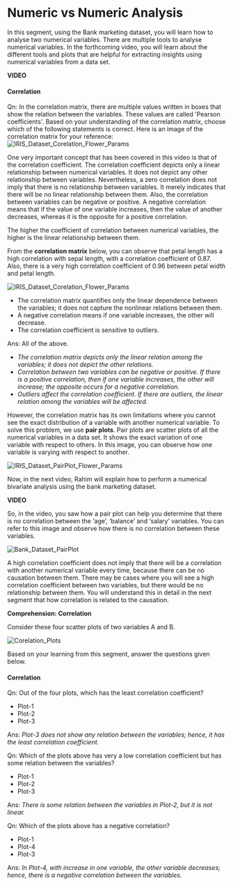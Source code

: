 ﻿# Numeric vs Numeric Analysis

In this segment, using the Bank marketing dataset, you will learn how to analyse two numerical variables. There are multiple tools to analyse numerical variables. In the forthcoming video, you will learn about the different tools and plots that are helpful for extracting insights using numerical variables from a data set.   

**VIDEO**   

#### Correlation

Qn: In the correlation matrix, there are multiple values written in boxes that show the relation between the variables. These values are called 'Pearson coefficients'. Based on your understanding of the correlation matrix, choose which of the following statements is correct. Here is an image of the correlation matrix for your reference:  
![IRIS_Dataset_Corelation_Flower_Params](https://i.ibb.co/YhhFZqj/IRIS-Dataset-Corelation-Flower-Params.png)

One very important concept that has been covered in this video is that of the correlation coefficient. The correlation coefficient depicts only a linear relationship between numerical variables. It does not depict any other relationship between variables. Nevertheless, a zero correlation does not imply that there is no relationship between variables. It merely indicates that there will be no linear relationship between them. Also, the correlation between variables can be negative or positive. A negative correlation means that if the value of one variable increases, then the value of another decreases, whereas it is the opposite for a positive correlation.

The higher the coefficient of correlation between numerical variables, the higher is the linear relationship between them.

From the **correlation matrix**  below,  you can observe that petal length has a high correlation with sepal length, with a correlation coefficient of 0.87. Also, there is a very high correlation coefficient of 0.96 between petal width and petal length.

![IRIS_Dataset_Corelation_Flower_Params](https://i.ibb.co/YhhFZqj/IRIS-Dataset-Corelation-Flower-Params.png)

- The correlation matrix quantifies only the linear dependence between the variables; it does not capture the nonlinear relations between them.
- A negative correlation means if one variable increases, the other will decrease.
- The correlation coefficient is sensitive to outliers.  

Ans: All of the above.

- _The correlation matrix depicts only the linear relation among the variables; it does not depict the other relations._
- _Correlation between two variables can be negative or positive. If there is a positive correlation, then if one variable increases, the other will increase; the opposite occurs for a negative correlation._
- _Outliers affect the correlation coefficient. If there are outliers, the linear relation among the variables will be affected._

However, the correlation matrix has its own limitations where you cannot see the exact distribution of a variable with another numerical variable. To solve this problem, we use  **pair plots**. Pair plots are scatter plots of all the numerical variables in a data set. It shows the exact variation of one variable with respect to others. In this image, you can observe how one variable is varying with respect to another.

![IRIS_Dataset_PairPlot_Flower_Params](https://i.ibb.co/HrdymLY/IRIS-Dataset-Pair-Plot-Flower-Params.png)

Now, in the next video, Rahim will explain how to perform a numerical bivariate analysis using the bank marketing dataset.

**VIDEO**   

So, in the video, you saw how a pair plot can help you determine that there is no correlation between the ‘age’, ‘balance’ and ‘salary’ variables. You can refer to this image and observe how there is no correlation between these variables.

![Bank_Dataset_PairPlot](https://i.ibb.co/Lh5wr3B/Bank-Dataset-Pair-Plot.png)

A high correlation coefficient does not imply that there will be a correlation with another numerical variable every time, because there can be no causation between them. There may be cases where you will see a high correlation coefficient between two variables, but there would be no relationship between them. You will understand this in detail in the next segment that how correlation is related to the causation.

**Comprehension: Correlation**

Consider these four scatter plots of two variables A and B.

![Corelation_Plots](https://i.ibb.co/8BfK0kz/Corelation-Plots.png)

Based on your learning from this segment, answer the questions given below.

#### Correlation

Qn: Out of the four plots, which has the least correlation coefficient?

- Plot-1
- Plot-2
- Plot-3

Ans: _Plot-3 does not show any relation between the variables; hence, it has the least correlation coefficient._

Qn: Which of the plots above has very a low correlation coefficient but has some relation between the variables?

- Plot-1
- Plot-2
- Plot-3

Ans: _There is some relation between the variables in Plot-2, but it is not linear._

Qn: Which of the plots above has a negative correlation?

- Plot-1
- Plot-4
- Plot-3

Ans: _In Plot-4, with increase in one variable, the other variable decreases; hence, there is a negative correlation between the variables._
